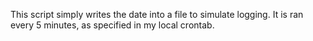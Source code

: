 This script simply writes the date into a file to simulate logging. It is ran every 5 minutes, as specified in my local crontab.
